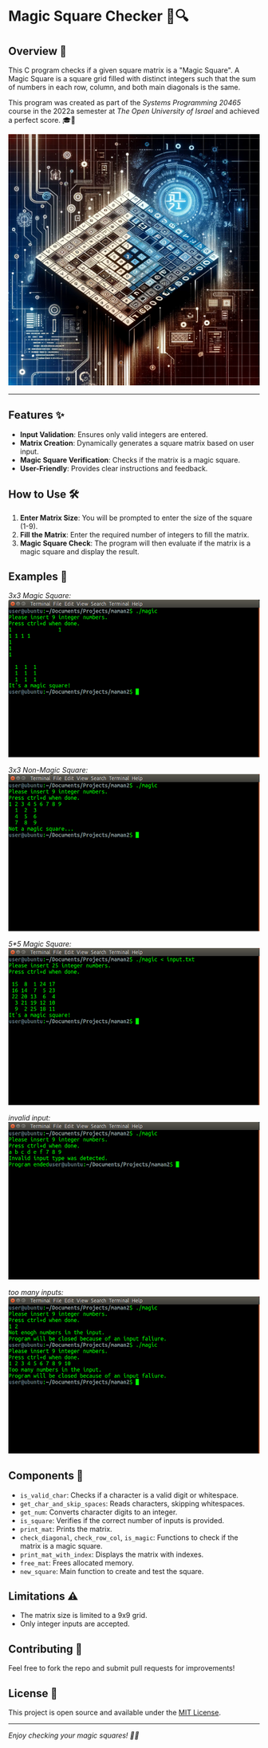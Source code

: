 # Magic Square Checker 🌟🔍

## Overview 📖

This C program checks if a given square matrix is a "Magic Square". A Magic Square is a square grid filled with distinct integers such that the sum of numbers in each row, column, and both main diagonals is the same.

This program was created as part of the _Systems Programming 20465_ course in the 2022a semester at _The Open University of Israel_ and achieved a perfect score. 🎓🌟

![Alt text](cover.png)

---

## Features ✨

- **Input Validation**: Ensures only valid integers are entered.
- **Matrix Creation**: Dynamically generates a square matrix based on user input.
- **Magic Square Verification**: Checks if the matrix is a magic square.
- **User-Friendly**: Provides clear instructions and feedback.

## How to Use 🛠️

1. **Enter Matrix Size**: You will be prompted to enter the size of the square (1-9).
2. **Fill the Matrix**: Enter the required number of integers to fill the matrix.
3. **Magic Square Check**: The program will then evaluate if the matrix is a magic square and display the result.

## Examples 📝

_3x3 Magic Square:_
![Alt text](./examples/3x3%20magic%20square.png)

_3x3 Non-Magic Square:_
![Alt text](./examples/3x3%20not%20a%20magic%20square.png)

_5*5 Magic Square:_
![Alt text](./examples/5x5%20magic%20square.png)

_invalid input:_
![Alt text](./examples/invalid%20input%20error.png)

_too many inputs:_
![Alt text](./examples/too%20many%20or%20not%20enough%20numbers%20error.png)

## Components 🧩

- `is_valid_char`: Checks if a character is a valid digit or whitespace.
- `get_char_and_skip_spaces`: Reads characters, skipping whitespaces.
- `get_num`: Converts character digits to an integer.
- `is_square`: Verifies if the correct number of inputs is provided.
- `print_mat`: Prints the matrix.
- `check_diagonal`, `check_row_col`, `is_magic`: Functions to check if the matrix is a magic square.
- `print_mat_with_index`: Displays the matrix with indexes.
- `free_mat`: Frees allocated memory.
- `new_square`: Main function to create and test the square.

## Limitations ⚠️

- The matrix size is limited to a 9x9 grid.
- Only integer inputs are accepted.

## Contributing 🤝

Feel free to fork the repo and submit pull requests for improvements!

## License 📜

This project is open source and available under the [MIT License](LICENSE).

---

_Enjoy checking your magic squares! 🎩✨_
